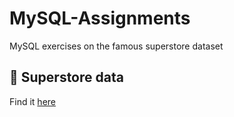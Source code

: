 # MySQL-Assignments
MySQL exercises on the famous superstore dataset

## :bank: Superstore data

Find it [here](https://github.com/soopertramp/MySQL-Assignments/tree/main/Dataset)

